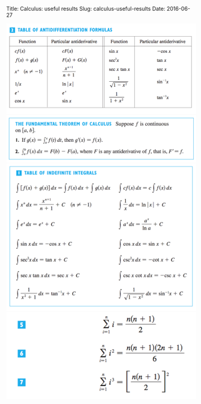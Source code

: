 Title: Calculus: useful results
Slug: calculus-useful-results
Date: 2016-06-27


![antiderivatives](/images/calculus/antiderivatives.png)
![ftc](/images/calculus/ftc.png)
![indefinite-integrals](/images/calculus/indefinite-integrals.png)
![sums-of-powers](/images/calculus/sums-of-powers-of-positive-integers.png)
